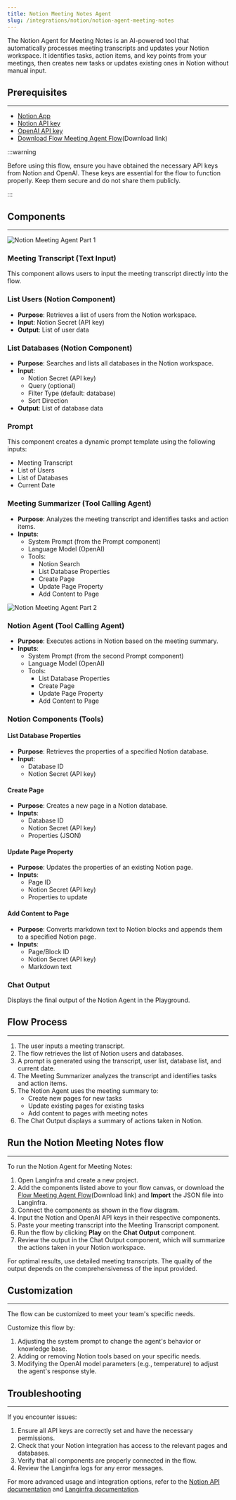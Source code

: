 ```yaml
---
title: Notion Meeting Notes Agent
slug: /integrations/notion/notion-agent-meeting-notes
---
```


The Notion Agent for Meeting Notes is an AI-powered tool that automatically processes meeting transcripts and updates your Notion workspace. It identifies tasks, action items, and key points from your meetings, then creates new tasks or updates existing ones in Notion without manual input.

## Prerequisites
---

- [Notion App](/integrations/notion/setup)
- [Notion API key](https://www.notion.so/my-integrations)
- [OpenAI API key](https://platform.openai.com/account/api-keys)
- [Download Flow Meeting Agent Flow](./Meeting_Notes_Agent.json)(Download link)

:::warning

Before using this flow, ensure you have obtained the necessary API keys from Notion and OpenAI. These keys are essential for the flow to function properly. Keep them secure and do not share them publicly.

:::

## Components

---

![Notion Meeting Agent Part 1](./notion_meeting_agent_part_1.png)



### Meeting Transcript (Text Input)

This component allows users to input the meeting transcript directly into the flow.

### List Users (Notion Component)

- **Purpose**: Retrieves a list of users from the Notion workspace.
- **Input**: Notion Secret (API key)
- **Output**: List of user data

### List Databases (Notion Component)

- **Purpose**: Searches and lists all databases in the Notion workspace.
- **Input**:
  - Notion Secret (API key)
  - Query (optional)
  - Filter Type (default: database)
  - Sort Direction
- **Output**: List of database data

### Prompt

This component creates a dynamic prompt template using the following inputs:
- Meeting Transcript
- List of Users
- List of Databases
- Current Date

### Meeting Summarizer (Tool Calling Agent)

- **Purpose**: Analyzes the meeting transcript and identifies tasks and action items.
- **Inputs**:
  - System Prompt (from the Prompt component)
  - Language Model (OpenAI)
  - Tools:
    - Notion Search
    - List Database Properties
    - Create Page
    - Update Page Property
    - Add Content to Page

![Notion Meeting Agent Part 2](./notion_meeting_agent_part_2.png)

### Notion Agent (Tool Calling Agent)

- **Purpose**: Executes actions in Notion based on the meeting summary.
- **Inputs**:
  - System Prompt (from the second Prompt component)
  - Language Model (OpenAI)
  - Tools:
    - List Database Properties
    - Create Page
    - Update Page Property
    - Add Content to Page

### Notion Components (Tools)

#### List Database Properties

- **Purpose**: Retrieves the properties of a specified Notion database.
- **Input**:
  - Database ID
  - Notion Secret (API key)

#### Create Page

- **Purpose**: Creates a new page in a Notion database.
- **Inputs**:
  - Database ID
  - Notion Secret (API key)
  - Properties (JSON)

#### Update Page Property

- **Purpose**: Updates the properties of an existing Notion page.
- **Inputs**:
  - Page ID
  - Notion Secret (API key)
  - Properties to update

#### Add Content to Page

- **Purpose**: Converts markdown text to Notion blocks and appends them to a specified Notion page.
- **Inputs**:
  - Page/Block ID
  - Notion Secret (API key)
  - Markdown text

### Chat Output

Displays the final output of the Notion Agent in the Playground.

## Flow Process

---

1. The user inputs a meeting transcript.
2. The flow retrieves the list of Notion users and databases.
3. A prompt is generated using the transcript, user list, database list, and current date.
4. The Meeting Summarizer analyzes the transcript and identifies tasks and action items.
5. The Notion Agent uses the meeting summary to:
   - Create new pages for new tasks
   - Update existing pages for existing tasks
   - Add content to pages with meeting notes
6. The Chat Output displays a summary of actions taken in Notion.

## Run the Notion Meeting Notes flow

---

To run the Notion Agent for Meeting Notes:

1. Open Langinfra and create a new project.
2. Add the components listed above to your flow canvas, or download the [Flow Meeting Agent Flow](./Meeting_Notes_Agent.json)(Download link) and **Import** the JSON file into Langinfra.
3. Connect the components as shown in the flow diagram.
4. Input the Notion and OpenAI API keys in their respective components.
5. Paste your meeting transcript into the Meeting Transcript component.
6. Run the flow by clicking **Play** on the **Chat Output** component.
7. Review the output in the Chat Output component, which will summarize the actions taken in your Notion workspace.

For optimal results, use detailed meeting transcripts. The quality of the output depends on the comprehensiveness of the input provided.

## Customization

---

The flow can be customized to meet your team's specific needs.

Customize this flow by:

1. Adjusting the system prompt to change the agent's behavior or knowledge base.
2. Adding or removing Notion tools based on your specific needs.
3. Modifying the OpenAI model parameters (e.g., temperature) to adjust the agent's response style.

## Troubleshooting

---

If you encounter issues:

1. Ensure all API keys are correctly set and have the necessary permissions.
2. Check that your Notion integration has access to the relevant pages and databases.
3. Verify that all components are properly connected in the flow.
4. Review the Langinfra logs for any error messages.

For more advanced usage and integration options, refer to the [Notion API documentation](https://developers.notion.com/) and [Langinfra documentation](/).